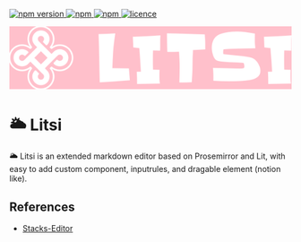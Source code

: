 <p>
  <a href="">
    <img alt="npm version" src="https://badgen.net/github/commits/ahsanu123/litsi/">
  </a>
  <a href="">
    <img alt="npm" src="https://badgen.net/github/contributors/ahsanu123/litsi/">
  </a>
  <a href="">
    <img alt="npm" src="https://badgen.net/github/branches/ahsanu123/litsi/">
  </a>
  <a href="https://github.com/ahsanu123/litsi/blob/main/LICENSE">
    <img alt="licence" src="https://badgen.net/github/license/ahsanu123/litsi/">
  </a>
</p>

<p align="center">
  <img src="./docs/litsi-logo.svg" style="width: 600px;  "/> <br/>
   
</p>

# 🌥️ Litsi 

🌥️ Litsi is an extended markdown editor based on Prosemirror and Lit, with easy to add custom component, inputrules, and dragable element (notion like).

## References

- [Stacks-Editor](https://github.com/StackExchange/Stacks-Editor)

